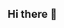 ## Hi there 👋

<!--
**alessandropadilha/alessandropadilha** is a ✨ _special_ ✨ repository because its `README.md` (this file) appears on your GitHub profile.

Here are some ideas to get you started:

- 🌱 I’m currently learning Computer Science at UNIRITTER University
- 👯 I’m looking to collaborate on IT Area
- 📫 How to reach me: alessandropadilha.rs@gmail.com
-->
